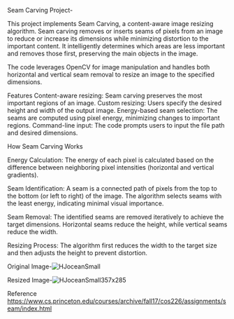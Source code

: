 Seam Carving Project-

This project implements Seam Carving, a content-aware image resizing algorithm. Seam carving removes or inserts seams of pixels from an image to reduce or increase its dimensions while minimizing distortion to the important content. It intelligently determines which areas are less important and removes those first, preserving the main objects in the image.

The code leverages OpenCV for image manipulation and handles both horizontal and vertical seam removal to resize an image to the specified dimensions.

Features
Content-aware resizing: Seam carving preserves the most important regions of an image.
Custom resizing: Users specify the desired height and width of the output image.
Energy-based seam selection: The seams are computed using pixel energy, minimizing changes to important regions.
Command-line input: The code prompts users to input the file path and desired dimensions.

How Seam Carving Works

Energy Calculation:
The energy of each pixel is calculated based on the difference between neighboring pixel intensities (horizontal and vertical gradients).

Seam Identification:
A seam is a connected path of pixels from the top to the bottom (or left to right) of the image. The algorithm selects seams with the least energy, indicating minimal visual importance.

Seam Removal:
The identified seams are removed iteratively to achieve the target dimensions. Horizontal seams reduce the height, while vertical seams reduce the width.

Resizing Process:
The algorithm first reduces the width to the target size and then adjusts the height to prevent distortion.


                                                                                      
Original Image-![HJoceanSmall](https://github.com/user-attachments/assets/59129f9b-162f-427e-ba21-41b3863dba0f)      


Resized Image-![HJoceanSmall357x285](https://github.com/user-attachments/assets/f17aaf4c-f4be-4ea3-860d-206ba55f71aa)  

Reference
https://www.cs.princeton.edu/courses/archive/fall17/cos226/assignments/seam/index.html
